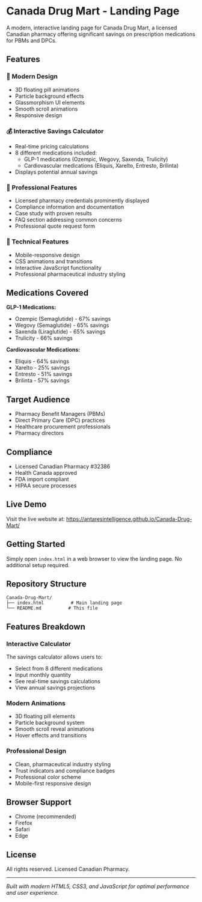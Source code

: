 # Canada Drug Mart - Landing Page

A modern, interactive landing page for Canada Drug Mart, a licensed Canadian pharmacy offering significant savings on prescription medications for PBMs and DPCs.

## Features

### 🎨 Modern Design
- 3D floating pill animations
- Particle background effects
- Glassmorphism UI elements
- Smooth scroll animations
- Responsive design

### 💰 Interactive Savings Calculator
- Real-time pricing calculations
- 8 different medications included:
  - GLP-1 medications (Ozempic, Wegovy, Saxenda, Trulicity)
  - Cardiovascular medications (Eliquis, Xarelto, Entresto, Brilinta)
- Displays potential annual savings

### 🏥 Professional Features
- Licensed pharmacy credentials prominently displayed
- Compliance information and documentation
- Case study with proven results
- FAQ section addressing common concerns
- Professional quote request form

### 📱 Technical Features
- Mobile-responsive design
- CSS animations and transitions
- Interactive JavaScript functionality
- Professional pharmaceutical industry styling

## Medications Covered

**GLP-1 Medications:**
- Ozempic (Semaglutide) - 67% savings
- Wegovy (Semaglutide) - 65% savings
- Saxenda (Liraglutide) - 65% savings
- Trulicity - 66% savings

**Cardiovascular Medications:**
- Eliquis - 64% savings
- Xarelto - 25% savings
- Entresto - 51% savings
- Brilinta - 57% savings

## Target Audience

- Pharmacy Benefit Managers (PBMs)
- Direct Primary Care (DPC) practices
- Healthcare procurement professionals
- Pharmacy directors

## Compliance

- Licensed Canadian Pharmacy #32386
- Health Canada approved
- FDA import compliant
- HIPAA secure processes

## Live Demo

Visit the live website at: https://antaresintelligence.github.io/Canada-Drug-Mart/

## Getting Started

Simply open `index.html` in a web browser to view the landing page. No additional setup required.

## Repository Structure

```
Canada-Drug-Mart/
├── index.html          # Main landing page
└── README.md          # This file
```

## Features Breakdown

### Interactive Calculator
The savings calculator allows users to:
- Select from 8 different medications
- Input monthly quantity
- See real-time savings calculations
- View annual savings projections

### Modern Animations
- 3D floating pill elements
- Particle background system
- Smooth scroll reveal animations
- Hover effects and transitions

### Professional Design
- Clean, pharmaceutical industry styling
- Trust indicators and compliance badges
- Professional color scheme
- Mobile-first responsive design

## Browser Support

- Chrome (recommended)
- Firefox
- Safari
- Edge

## License

All rights reserved. Licensed Canadian Pharmacy.

---

*Built with modern HTML5, CSS3, and JavaScript for optimal performance and user experience.*